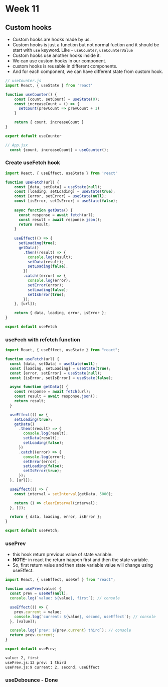 # Week 11
## Custom hooks
- Custom hooks are hooks made by us.
- Custom hooks is just a function but not normal fuction and it should be start with `use` keyword. Like - `useCounter`, `useCounterValue`
- Custom hooks use another hooks inside it.
- We can use custom hooks in our component.
- custom hooks is reusable in different components.
- And for each component, we can have different state from custom hook.
```js
// useCounter.js
import React, { useState } from 'react'

function useCounter() {
    const [count, setCount] = useState(0);
    const increaseCount = () => {
      setCount(prevCount => prevCount + 1)
    }

    return { count, increaseCount }
}

export default useCounter
```
```jsx
// App.jsx
  const {count, increaseCount} = useCounter();
```

### Create useFetch hook
```js
import React, { useEffect, useState } from 'react'

function useFetch(url) {
    const [data, setData] = useState(null);
    const [loading, setLoading] = useState(true);
    const [error, setError] = useState(null);
    const [isError, setIsError] = useState(false);
  
    async function getData() {
      const response = await fetch(url);
      const result = await response.json();
      return result;
    }
  
    useEffect(() => {
      setLoading(true);
      getData()
        .then((result) => {
          console.log(result);
          setData(result);
          setLoading(false);
        })
        .catch((error) => {
          console.log(error);
          setError(error);
          setLoading(false);
          setIsError(true);
        });
    }, [url]);

    return { data, loading, error, isError };
}

export default useFetch
```
### useFech with refetch function
```js
import React, { useEffect, useState } from "react";

function useFetch(url) {
  const [data, setData] = useState(null);
  const [loading, setLoading] = useState(true);
  const [error, setError] = useState(null);
  const [isError, setIsError] = useState(false);

  async function getData() {
    const response = await fetch(url);
    const result = await response.json();
    return result;
  }

  useEffect(() => {
    setLoading(true);
    getData()
      .then((result) => {
        console.log(result);
        setData(result);
        setLoading(false);
      })
      .catch((error) => {
        console.log(error);
        setError(error);
        setLoading(false);
        setIsError(true);
      });
  }, [url]);

  useEffect(() => {
    const interval = setInterval(getData, 5000);

    return () => clearInterval(interval);
  }, []);

  return { data, loading, error, isError };
}

export default useFetch;
```

### usePrev
- this hook return previous value of state variable.
- **NOTE-** in react the return happen first and then the state variable.
- So, first return value and then state variable value will change using useEffect.
```js
import React, { useEffect, useRef } from "react";

function usePrev(value) {
  const prev = useRef(null);
  console.log(`value: ${value}, first`); // console

  useEffect(() => {
    prev.current = value;
    console.log(`current: ${value}, second, useEffect`); // console
  }, [value]);

  console.log(`prev: ${prev.current} third`); // console
  return prev.current;
}

export default usePrev;

```
```bash
value: 2, first
usePrev.js:12 prev: 1 third
usePrev.js:9 current: 2, second, useEffect
```

### useDebounce - Done
